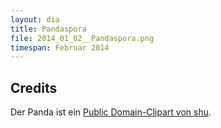 ```yaml
---
layout: dia
title: Pandaspora
file: 2014_01_02__Pandaspora.png
timespan: Februar 2014
---
```


## Credits

Der Panda ist ein [Public Domain-Clipart von shu](https://web.archive.org/web/20140819113123/http://openclipart.org/detail/88573/panda02-by-shu).
